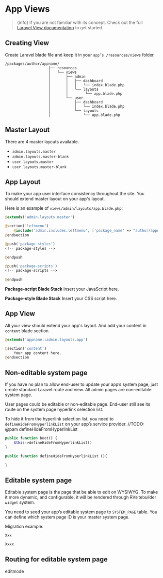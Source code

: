 # App Views

> {info} If you are not familiar with its concept. Check out the full [Laravel View documentation](https://laravel.com/docs/master/views) to get started. 

## Creating View

Create Laravel blade file and keep it in your `app’s /resources/views` folder. 
```
/packages/author/appname/
                    ├── resources
                    │   └── views
                    │       ├── admin
                    │       │   ├── dashboard
                    │       │   │   └── index.blade.php
                    │       │   └── layouts
                    │       │        └── app.blade.php
                    │       └── user
                    │           ├── dashboard
                    │           │   └── index.blade.php
                    │           └── layouts
                    │               └── app.blade.php
```

## Master Layout 

There are 4 master layouts available. 
- `admin.layouts.master` 
- `admin.layouts.master-blank`
- `user.layouts.master`
- `user.layouts.master-blank`

## App Layout 
To make your app user interface consistency throughout the site. You should extend master layout on your app's layout. 

Here is an example of `views/admin/layouts/app.blade.php`:
```php
@extends('admin.layouts.master')

@section('leftmenu')
	@include('admin.includes.leftmenu', ['package_name' => "author/appname"])
@endsection

@push('package-styles')
<!-- package-styles -->

@endpush

@push('package-scripts')
<!-- package-scripts -->
    
@endpush
```

**Package-script Blade Stack** 
Insert your JavaScript here.

**Package-style Blade Stack**
Insert your CSS script here.


## App View

All your view should extend your app's layout. And add your content in `content` blade section.

```php
@extends('appname::admin.layouts.app')

@section('content')
    Your app content here.
@endsection
```

## Non-editable system page 

If you have no plan to allow end-user to update your app’s system page, just create standard Laravel route and view. All admin pages are non-editable system page.  

User pages could be editable or non-editable page. End-user still see its route on the system page hyperlink selection list. 

To hide it from the hyperlink selection list, you need to `defineHideFromHyperlinkList` on your app’s service provider. 
//TODO: @pam defineHideFromHyperlinkList

```php
public function boot() { 
    $this->defineHideFromHyperlinkList()  
} 

public function defineHideFromHyperlinkList (){ 
    
}
``` 

## Editable system page 

Editable system page is the page that be able to edit on WYSIWYG. To make it more dynamic, and configurable. it will be rendered through RVsitebuilder `widget` system. 
 
You need to seed your app’s editable system page to `SYSTEM_PAGE` table. You can define which system page ID is your master system page.  

Migration example: 
```php
Xxx 

Xxxx 
``` 
 

## Routing for editable system page 

editmode 

 